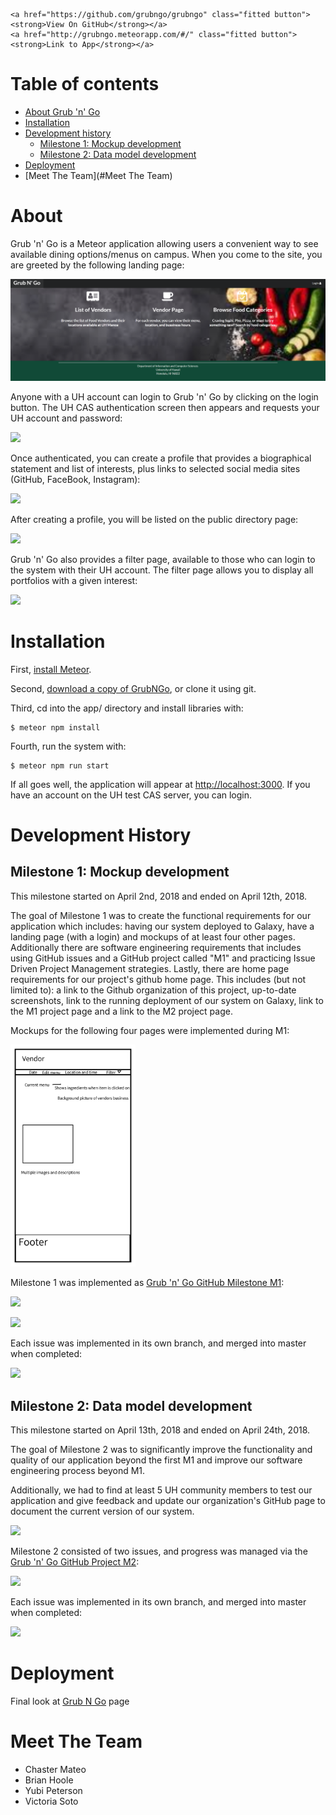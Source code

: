 <div id="banner">
   <span id="logo"></span>

    <a href="https://github.com/grubngo/grubngo" class="fitted button"><strong>View On GitHub</strong></a>
    <a href="http://grubngo.meteorapp.com/#/" class="fitted button"><strong>Link to App</strong></a>
        
 </div>

# Table of contents

* [About Grub 'n' Go](#about)
* [Installation](#installation)
* [Development history](#development-history)
  * [Milestone 1: Mockup development](#milestone-1-mockup-development)
  * [Milestone 2: Data model development](#milestone-2-data-model-development)
* [Deployment](#Deployment)
* [Meet The Team](#Meet The Team)


# About 

Grub 'n' Go is a Meteor application allowing users a convenient way to see available dining options/menus on campus. When you come to the site, you are greeted by the following landing page:

![](images/landing.png)

Anyone with a UH account can login to Grub 'n' Go by clicking on the login button. The UH CAS authentication screen then appears and requests your UH account and password:
 
![](images/bowfolios-cas.png)
 
Once authenticated, you can create a profile that provides a biographical statement and list of interests, plus links to selected social media sites (GitHub, FaceBook, Instagram):

![](images/profile.png)
  
After creating a profile, you will be listed on the public directory page:

![](images/directory.png)

Grub 'n' Go also provides a filter page, available to those who can login to the system with their UH account. The filter page allows you to display all portfolios with a given interest:

![](images/filter.png)

# Installation

First, [install Meteor](https://www.meteor.com/install).

Second, [download a copy of GrubNGo](https://github.com/grubngo/GrubNGo/archive/master.zip), or clone it using git.
  
Third, cd into the app/ directory and install libraries with:

```
$ meteor npm install
```

Fourth, run the system with:

```
$ meteor npm run start
```

If all goes well, the application will appear at [http://localhost:3000](http://localhost:3000). If you have an account on the UH test CAS server, you can login.  

# Development History

## Milestone 1: Mockup development

This milestone started on April 2nd, 2018 and ended on April 12th, 2018.

The goal of Milestone 1 was to create the functional requirements for our application which includes: having our system deployed to Galaxy, have a landing page (with a login) and mockups of at least four other pages. Additionally there are software engineering requirements that includes using GitHub issues and a GitHub project called "M1" and practicing Issue Driven Project Management strategies. Lastly, there are home page requirements for our project's github home page. This includes (but not limited to): a link to the Github organization of this project, up-to-date screenshots, link to the running deployment of our system on Galaxy, link to the M1 project page and a link to the M2 project page.

Mockups for the following four pages were implemented during M1:

<img width="200px" src="images/vendor.png"/>

Milestone 1 was implemented as [Grub 'n' Go GitHub Milestone M1](https://github.com/grubngo/GrubNGo/projects/1):

![](images/m1-milestone.png)

![](images/m1-project.png)

Each issue was implemented in its own branch, and merged into master when completed:

![](images/m1-branch-graph.png)

## Milestone 2: Data model development 

This milestone started on April 13th, 2018 and ended on April 24th, 2018.

The goal of Milestone 2 was to significantly improve the functionality and quality of our application beyond the first M1 and improve our software engineering process beyond M1.

Additionally, we had to find at least 5 UH community members to test our application and give feedback and update our organization's GitHub page to document the current version of our system.

![](images/m2-milestone.png)


Milestone 2 consisted of two issues, and progress was managed via the [Grub 'n' Go GitHub Project M2](https://github.com/grubngo/GrubNGo/projects/2):

![](images/m2-project.png)

Each issue was implemented in its own branch, and merged into master when completed:

![](images/m2-branch-graph.png)

# Deployment
Final look at [Grub N Go](http://grubngo.meteorapp.com/) page

# Meet The Team 

- Chaster Mateo
- Brian Hoole 
- Yubi Peterson 
- Victoria Soto






